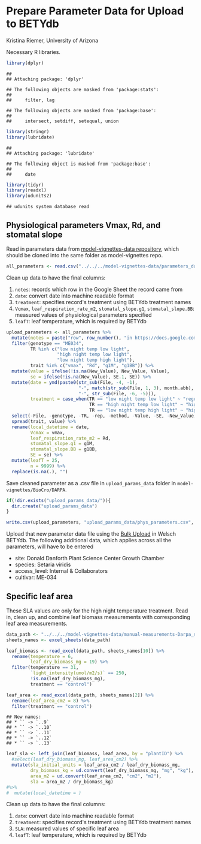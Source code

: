 Prepare Parameter Data for Upload to BETYdb
================
Kristina Riemer, University of Arizona

Necessary R libraries.

``` r
library(dplyr)
```

    ## 
    ## Attaching package: 'dplyr'

    ## The following objects are masked from 'package:stats':
    ## 
    ##     filter, lag

    ## The following objects are masked from 'package:base':
    ## 
    ##     intersect, setdiff, setequal, union

``` r
library(stringr)
library(lubridate)
```

    ## 
    ## Attaching package: 'lubridate'

    ## The following object is masked from 'package:base':
    ## 
    ##     date

``` r
library(tidyr)
library(readxl)
library(udunits2)
```

    ## udunits system database read

Physiological parameters Vmax, Rd, and stomatal slope
-----------------------------------------------------

Read in parameters data from [model-vignettes-data repository](https://github.com/az-digitalag/model-vignettes-data), which should be cloned into the same folder as model-vignettes repo.

``` r
all_parameters <- read.csv("../../../model-vignettes-data/parameters_data.csv")
```

Clean up data to have the final columns:

1.  `notes`: records which row in the Google Sheet the record came from
2.  `date`: convert date into machine readable format
3.  `treatment`: specifies record's treatment using BETYdb treatment names
4.  `Vcmax`, `leaf_respiration_rate_m2`, `stomatal_slope.g1`, `stomatal_slope.BB`: measured values of physiological parameters specified
5.  `leafT`: leaf temperature, which is required by BETYdb

``` r
upload_parameters <- all_parameters %>% 
  mutate(notes = paste("row", row_number(), "in https://docs.google.com/spreadsheets/d/1doQI0T7vav7LmNdMEoZJDx9iY_Imqa229CLRbRvurFc/edit#gid=967233489")) %>% 
  filter(genotype == "ME034", 
         TR %in% c("low night temp low light", 
                   "high night temp low light", 
                   "low night temp high light"), 
         trait %in% c("vmax", "Rd", "g1M", "g1BB")) %>% 
  mutate(value = ifelse(!is.na(New_Value), New_Value, Value), 
         se = ifelse(!is.na(New_Value), SE.1, SE)) %>% 
  mutate(date = ymd(paste0(str_sub(File, -4, -1), 
                           "-", match(str_sub(File, 1, 3), month.abb), 
                           "-", str_sub(File, -6, -5))), 
         treatment = case_when(TR == "low night temp low light" ~ "regular night temperature", 
                               TR == "high night temp low light" ~ "high night temperature", 
                               TR == "low night temp high light" ~ "high light")) %>% 
  select(-File, -genotype, -TR, -rep, -method, -Value, -SE, -New_Value, -SE.1, -SD) %>% 
  spread(trait, value) %>% 
  rename(local_datetime = date, 
         Vcmax = vmax, 
         leaf_respiration_rate_m2 = Rd, 
         stomatal_slope.g1 = g1M, 
         stomatal_slope.BB = g1BB, 
         SE = se) %>% 
  mutate(leafT = 25, 
         n = 9999) %>% 
  replace(is.na(.), "")
```

Save cleaned parameter as a .csv file in `upload_params_data` folder in `model-vignettes/BioCro/DARPA`.

``` r
if(!dir.exists("upload_params_data/")){
  dir.create("upload_params_data")
}

write.csv(upload_parameters, "upload_params_data/phys_parameters.csv", row.names = FALSE)
```

Upload that new parameter data file using the [Bulk Upload](http://welsch.cyverse.org:8000/bety/bulk_upload/start_upload) in Welsch BETYdb. The following additional data, which applies across all the parameters, will have to be entered

-   site: Donald Danforth Plant Science Center Growth Chamber
-   species: Setaria viridis
-   access\_level: Internal & Collaborators
-   cultivar: ME-034

Specific leaf area
------------------

These SLA values are only for the high night temperature treatment. Read in, clean up, and combine leaf biomass measurements with corresponding leaf area measurements.

``` r
data_path <- "../../../model-vignettes-data/manual-measurements-Darpa_setaria_chambers_experiments.xlsx"
sheets_names <- excel_sheets(data_path)

leaf_biomass <- read_excel(data_path, sheets_names[10]) %>% 
  rename(temperature = 6, 
         leaf_dry_biomass_mg = 19) %>% 
  filter(temperature == 31, 
         `light_intensity(umol/m2/s)` == 250,
         !is.na(leaf_dry_biomass_mg), 
         treatment == "control")

leaf_area <- read_excel(data_path, sheets_names[2]) %>% 
  rename(leaf_area_cm2 = 8) %>% 
  filter(treatment == "control")
```

    ## New names:
    ## * `` -> `..9`
    ## * `` -> `..10`
    ## * `` -> `..11`
    ## * `` -> `..12`
    ## * `` -> `..13`

``` r
leaf_sla <- left_join(leaf_biomass, leaf_area, by = "plantID") %>% 
  #select(leaf_dry_biomass_mg, leaf_area_cm2) %>% 
  mutate(sla_initial_units = leaf_area_cm2 / leaf_dry_biomass_mg, 
         dry_biomass_kg = ud.convert(leaf_dry_biomass_mg, "mg", "kg"), 
         area_m2 = ud.convert(leaf_area_cm2, "cm2", "m2"), 
         sla = area_m2 / dry_biomass_kg) 
#%>% 
#  mutate(local_datetime = )
```

Clean up data to have the final columns:

1.  `date`: convert date into machine readable format
2.  `treatment`: specifies record's treatment using BETYdb treatment names
3.  `SLA`: measured values of specific leaf area
4.  `leafT`: leaf temperature, which is required by BETYdb
